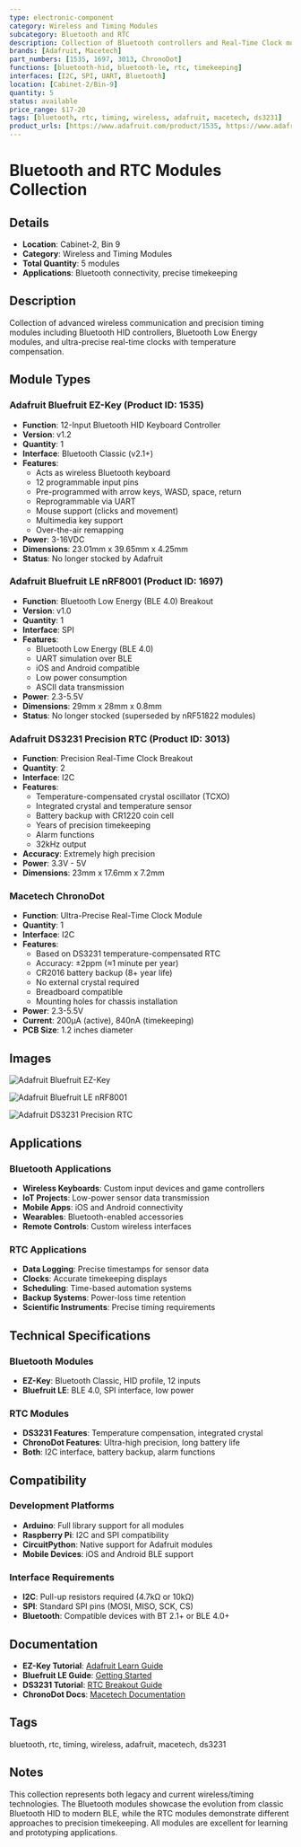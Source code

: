 ```yaml
---
type: electronic-component
category: Wireless and Timing Modules
subcategory: Bluetooth and RTC
description: Collection of Bluetooth controllers and Real-Time Clock modules
brands: [Adafruit, Macetech]
part_numbers: [1535, 1697, 3013, ChronoDot]
functions: [bluetooth-hid, bluetooth-le, rtc, timekeeping]
interfaces: [I2C, SPI, UART, Bluetooth]
location: [Cabinet-2/Bin-9]
quantity: 5
status: available
price_range: $17-20
tags: [bluetooth, rtc, timing, wireless, adafruit, macetech, ds3231]
product_urls: [https://www.adafruit.com/product/1535, https://www.adafruit.com/product/1697, https://www.adafruit.com/product/3013, https://docs.macetech.com/doku.php/chronodot]
---
```


# Bluetooth and RTC Modules Collection

## Details

- **Location**: Cabinet-2, Bin 9
- **Category**: Wireless and Timing Modules
- **Total Quantity**: 5 modules
- **Applications**: Bluetooth connectivity, precise timekeeping

## Description

Collection of advanced wireless communication and precision timing modules including Bluetooth HID controllers, Bluetooth Low Energy modules, and ultra-precise real-time clocks with temperature compensation.

## Module Types

### Adafruit Bluefruit EZ-Key (Product ID: 1535)
- **Function**: 12-Input Bluetooth HID Keyboard Controller
- **Version**: v1.2
- **Quantity**: 1
- **Interface**: Bluetooth Classic (v2.1+)
- **Features**:
  - Acts as wireless Bluetooth keyboard
  - 12 programmable input pins
  - Pre-programmed with arrow keys, WASD, space, return
  - Reprogrammable via UART
  - Mouse support (clicks and movement)
  - Multimedia key support
  - Over-the-air remapping
- **Power**: 3-16VDC
- **Dimensions**: 23.01mm x 39.65mm x 4.25mm
- **Status**: No longer stocked by Adafruit

### Adafruit Bluefruit LE nRF8001 (Product ID: 1697)
- **Function**: Bluetooth Low Energy (BLE 4.0) Breakout
- **Version**: v1.0
- **Quantity**: 1
- **Interface**: SPI
- **Features**:
  - Bluetooth Low Energy (BLE 4.0)
  - UART simulation over BLE
  - iOS and Android compatible
  - Low power consumption
  - ASCII data transmission
- **Power**: 2.3-5.5V
- **Dimensions**: 29mm x 28mm x 0.8mm
- **Status**: No longer stocked (superseded by nRF51822 modules)

### Adafruit DS3231 Precision RTC (Product ID: 3013)
- **Function**: Precision Real-Time Clock Breakout
- **Quantity**: 2
- **Interface**: I2C
- **Features**:
  - Temperature-compensated crystal oscillator (TCXO)
  - Integrated crystal and temperature sensor
  - Battery backup with CR1220 coin cell
  - Years of precision timekeeping
  - Alarm functions
  - 32kHz output
- **Accuracy**: Extremely high precision
- **Power**: 3.3V - 5V
- **Dimensions**: 23mm x 17.6mm x 7.2mm

### Macetech ChronoDot
- **Function**: Ultra-Precise Real-Time Clock Module
- **Quantity**: 1
- **Interface**: I2C
- **Features**:
  - Based on DS3231 temperature-compensated RTC
  - Accuracy: ±2ppm (≈1 minute per year)
  - CR2016 battery backup (8+ year life)
  - No external crystal required
  - Breadboard compatible
  - Mounting holes for chassis installation
- **Power**: 2.3-5.5V
- **Current**: 200µA (active), 840nA (timekeeping)
- **PCB Size**: 1.2 inches diameter

## Images

![Adafruit Bluefruit EZ-Key](../attachments/adafruit-bluefruit-ez-key-1535.jpg)

![Adafruit Bluefruit LE nRF8001](../attachments/adafruit-bluefruit-le-1697.jpg)

![Adafruit DS3231 Precision RTC](../attachments/adafruit-ds3231-rtc-3013.jpg)

## Applications

### Bluetooth Applications
- **Wireless Keyboards**: Custom input devices and game controllers
- **IoT Projects**: Low-power sensor data transmission
- **Mobile Apps**: iOS and Android connectivity
- **Wearables**: Bluetooth-enabled accessories
- **Remote Controls**: Custom wireless interfaces

### RTC Applications
- **Data Logging**: Precise timestamps for sensor data
- **Clocks**: Accurate timekeeping displays
- **Scheduling**: Time-based automation systems
- **Backup Systems**: Power-loss time retention
- **Scientific Instruments**: Precise timing requirements

## Technical Specifications

### Bluetooth Modules
- **EZ-Key**: Bluetooth Classic, HID profile, 12 inputs
- **Bluefruit LE**: BLE 4.0, SPI interface, low power

### RTC Modules
- **DS3231 Features**: Temperature compensation, integrated crystal
- **ChronoDot Features**: Ultra-high precision, long battery life
- **Both**: I2C interface, battery backup, alarm functions

## Compatibility

### Development Platforms
- **Arduino**: Full library support for all modules
- **Raspberry Pi**: I2C and SPI compatibility
- **CircuitPython**: Native support for Adafruit modules
- **Mobile Devices**: iOS and Android BLE support

### Interface Requirements
- **I2C**: Pull-up resistors required (4.7kΩ or 10kΩ)
- **SPI**: Standard SPI pins (MOSI, MISO, SCK, CS)
- **Bluetooth**: Compatible devices with BT 2.1+ or BLE 4.0+

## Documentation

- **EZ-Key Tutorial**: [Adafruit Learn Guide](https://learn.adafruit.com/introducing-bluefruit-ez-key-diy-bluetooth-hid-keyboard)
- **Bluefruit LE Guide**: [Getting Started](https://learn.adafruit.com/getting-started-with-the-nrf8001-bluefruit-le-breakout)
- **DS3231 Tutorial**: [RTC Breakout Guide](https://learn.adafruit.com/adafruit-ds3231-precision-rtc-breakout)
- **ChronoDot Docs**: [Macetech Documentation](https://docs.macetech.com/doku.php/chronodot)

## Tags

bluetooth, rtc, timing, wireless, adafruit, macetech, ds3231

## Notes

This collection represents both legacy and current wireless/timing technologies. The Bluetooth modules showcase the evolution from classic Bluetooth HID to modern BLE, while the RTC modules demonstrate different approaches to precision timekeeping. All modules are excellent for learning and prototyping applications.
